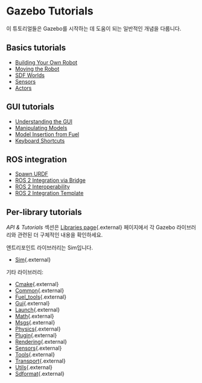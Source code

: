 # Gazebo Tutorials

이 튜토리얼들은 Gazebo를 시작하는 데 도움이 되는 일반적인 개념을 다룹니다.

## Basics tutorials

* [Building Your Own Robot](building_robot)
* [Moving the Robot](moving_robot)
* [SDF Worlds](sdf_worlds)
* [Sensors](sensors)
* [Actors](actors)

## GUI tutorials

* [Understanding the GUI](gui)
* [Manipulating Models](manipulating_models)
* [Model Insertion from Fuel](fuel_insert)
* [Keyboard Shortcuts](hotkeys)

## ROS integration

* [Spawn URDF](spawn_urdf)
* [ROS 2 Integration via Bridge](ros2_integration)
* [ROS 2 Interoperability](ros2_interop)
* [ROS 2 Integration Template](ros_gz_project_template_guide)

## Per-library tutorials

*API & Tutorials* 섹션은 [Libraries page](/libs){.external} 페이지에서 각 Gazebo 라이브러리와 관련된 더 구체적인 내용을 확인하세요.

엔트리포인트 라이브러리는 Sim입니다.
- [Sim](/api/sim/8/tutorials.html){.external}

기타 라이브러리:
- [Cmake](/api/cmake/3/tutorials.html){.external}
- [Common](/api/common/5/tutorials.html){.external}
- [Fuel_tools](/api/fuel_tools/9/tutorials.html){.external}
- [Gui](/api/gui/8/tutorials.html){.external}
- [Launch](/api/launch/7/tutorials.html){.external}
- [Math](/api/math/7/tutorials.html){.external}
- [Msgs](/api/msgs/10/tutorials.html){.external}
- [Physics](/api/physics/7/tutorials.html){.external}
- [Plugin](/api/plugin/2/tutorials.html){.external}
- [Rendering](/api/rendering/8/tutorials.html){.external}
- [Sensors](/api/sensors/8/tutorials.html){.external}
- [Tools](/api/tools/2/tutorials.html){.external}
- [Transport](/api/transport/13/tutorials.html){.external}
- [Utils](/api/utils/2/tutorials.html){.external}
- [Sdformat](/api/sdformat/13/){.external}